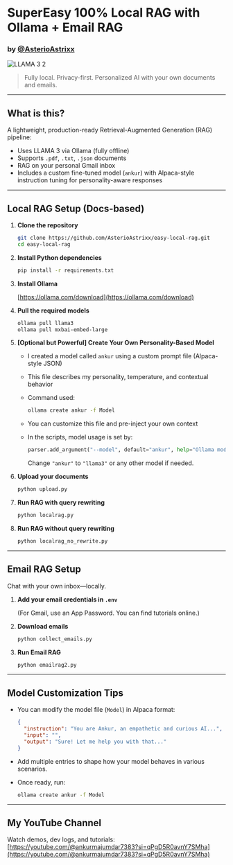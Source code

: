 # SuperEasy 100% Local RAG with Ollama + Email RAG

### by [@AsterioAstrixx](https://github.com/AsterioAstrixx)

![LLAMA 3 2](https://github.com/user-attachments/assets/e459834b-bb99-46b0-a4c6-77516f745366)

> Fully local. Privacy-first. Personalized AI with your own documents and emails.

---

## What is this?

A lightweight, production-ready Retrieval-Augmented Generation (RAG) pipeline:

- Uses LLAMA 3 via Ollama (fully offline)
- Supports `.pdf`, `.txt`, `.json` documents
- RAG on your personal Gmail inbox
- Includes a custom fine-tuned model (`ankur`) with Alpaca-style instruction tuning for personality-aware responses

---

## Local RAG Setup (Docs-based)

1. **Clone the repository**

   ```bash
   git clone https://github.com/AsterioAstrixx/easy-local-rag.git
   cd easy-local-rag
   ```

2. **Install Python dependencies**

   ```bash
   pip install -r requirements.txt
   ```

3. **Install Ollama**

   [https://ollama.com/download](https://ollama.com/download)

4. **Pull the required models**

   ```bash
   ollama pull llama3
   ollama pull mxbai-embed-large
   ```

5. **[Optional but Powerful] Create Your Own Personality-Based Model**

   - I created a model called `ankur` using a custom prompt file (Alpaca-style JSON)
   - This file describes my personality, temperature, and contextual behavior
   - Command used:

     ```bash
     ollama create ankur -f Model
     ```

   - You can customize this file and pre-inject your own context
   - In the scripts, model usage is set by:

     ```python
     parser.add_argument("--model", default="ankur", help="Ollama model to use (default: ankur)")
     ```

     Change `"ankur"` to `"llama3"` or any other model if needed.

6. **Upload your documents**

   ```bash
   python upload.py
   ```

7. **Run RAG with query rewriting**

   ```bash
   python localrag.py
   ```

8. **Run RAG without query rewriting**

   ```bash
   python localrag_no_rewrite.py
   ```

---

## Email RAG Setup

Chat with your own inbox—locally.

1. **Add your email credentials in `.env`**

   (For Gmail, use an App Password. You can find tutorials online.)

2. **Download emails**

   ```bash
   python collect_emails.py
   ```

3. **Run Email RAG**

   ```bash
   python emailrag2.py
   ```

---

## Model Customization Tips

- You can modify the model file (`Model`) in Alpaca format:

  ```json
  {
    "instruction": "You are Ankur, an empathetic and curious AI...",
    "input": "",
    "output": "Sure! Let me help you with that..."
  }
  ```

- Add multiple entries to shape how your model behaves in various scenarios.
- Once ready, run:

  ```bash
  ollama create ankur -f Model
  ```

---

## My YouTube Channel

Watch demos, dev logs, and tutorials:
[https://youtube.com/@ankurmajumdar7383?si=qPgD5R0avnY7SMha](https://youtube.com/@ankurmajumdar7383?si=qPgD5R0avnY7SMha)
